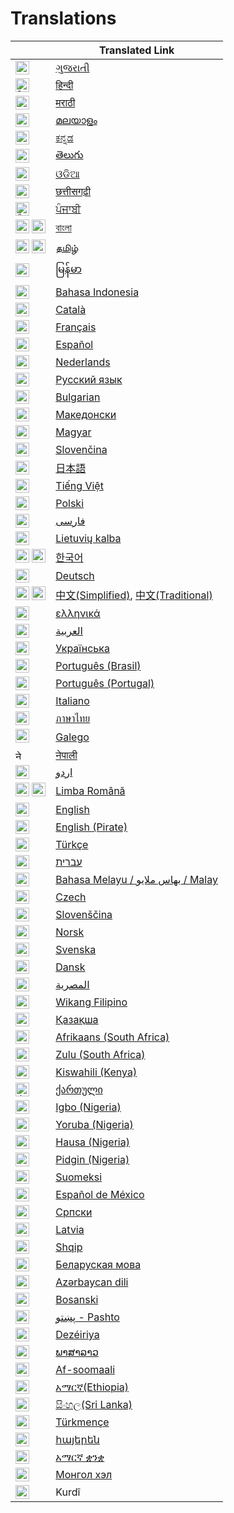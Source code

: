 # Translations

|                                                                                                                                                                                                                                                                             | Translated Link                                                       |
|-----------------------------------------------------------------------------------------------------------------------------------------------------------------------------------------------------------------------------------------------------------------------------|-----------------------------------------------------------------------|
| <img alt="ગુજરાતી" title="ગુજરાતી" src="https://cdn.statically.io/gh/hjnilsson/country-flags/master/svg/in.svg" width="22">                                                                                                                                                 | [ગુજરાતી](README.guj.md)                                              |
| <img alt="हिन्दी" title="हिन्दी" src="https://cdn.statically.io/gh/hjnilsson/country-flags/master/svg/in.svg" width="22">                                                                                                                                                   | [हिन्दी](README.hi.md)                                                |
| <img alt="मराठी" title="मराठी" src="https://cdn.statically.io/gh/hjnilsson/country-flags/master/svg/in.svg" width="22">                                                                                                                                                     | [मराठी](README.mr.md)                                                 |
| <img alt="മലയാളം" title="മലയാളം" src="https://cdn.statically.io/gh/hjnilsson/country-flags/master/svg/in.svg" width="22">                                                                                                                                                   | [മലയാളം](README.ml.md)                                                |
| <img alt="ಕನ್ನಡ" title="ಕನ್ನಡ" src="https://cdn.statically.io/gh/hjnilsson/country-flags/master/svg/in.svg" width="22">                                                                                                                                                     | [ಕನ್ನಡ](README.ka.md)                                                 |
| <img alt="తెలుగు" title="తెలుగు" src="https://cdn.statically.io/gh/hjnilsson/country-flags/master/svg/in.svg" width="22">                                                                                                                                                   | [తెలుగు](README.te.md)                                                |
| <img alt="ଓଡିଆ" title="ଓଡିଆ" src="https://cdn.statically.io/gh/hjnilsson/country-flags/master/svg/in.svg" width="22">                                                                                                                                                       | [ଓଡିଆ](README.od.md)                                                  |
| <img alt="छत्तीसगढ़ी" title="छत्तीसगढ़ी" src="https://cdn.statically.io/gh/hjnilsson/country-flags/master/svg/in.svg" width="22">                                                                                                                                           | [छत्तीसगढ़ी](README.hne.md)                                           |
| <img alt="ਪੰਜਾਬੀ" title="ਪੰਜਾਬੀ" src="https://cdn.statically.io/gh/hjnilsson/country-flags/master/svg/in.svg" width="22">                                                                                                                                                    | [ਪੰਜਾਬੀ](README.pb.md)                                                |
| <img alt="বাংলা" title="বাংলা" src="https://cdn.statically.io/gh/hjnilsson/country-flags/master/svg/in.svg" width="22"> <img alt="বাংলা" title="বাংলা" src="https://cdn.statically.io/gh/hjnilsson/country-flags/master/svg/bd.svg" width="22">                             | [বাংলা](README.bn.md)                                                 |
| <img alt="தமிழ்" title="தமிழ்" src="https://cdn.statically.io/gh/hjnilsson/country-flags/master/svg/in.svg" width="22"> <img alt="தமிழ்" title="தமிழ்" src="https://cdn.statically.io/gh/hjnilsson/country-flags/master/svg/lk.svg" width="22">                             | [தமிழ்](README.ta.md)                                                 |
| <img alt="မြန်မာ" title="မြန်မာ" src="https://cdn.statically.io/gh/hjnilsson/country-flags/master/svg/mm.svg" width="22">                                                                                                                                                   | [မြန်မာ](README.mm_unicode.md)                                        |
| <img alt="Bahasa Indonesia" title="Bahasa Indonesia" src="https://cdn.statically.io/gh/hjnilsson/country-flags/master/svg/id.svg" width="22">                                                                                                                               | [Bahasa Indonesia](README.id.md)                                      |
| <img alt="Català" title="Català" src="https://firstcontributions.github.io/assets/Readme/catalan1.png" width="22">                                                                                                                                                          | [Català](README.ca.md)                                                |
| <img alt="Français" title="Français" src="https://cdn.statically.io/gh/hjnilsson/country-flags/master/svg/fr.svg" width="22">                                                                                                                                               | [Français](README.fr.md)                                              |
| <img alt="Español" title="Español" src="https://cdn.statically.io/gh/hjnilsson/country-flags/master/svg/es.svg" width="22">                                                                                                                                                 | [Español](README.es.md)                                               |
| <img alt="Nederlands" title="Nederlands" src="https://cdn.statically.io/gh/hjnilsson/country-flags/master/svg/nl.svg" width="22">                                                                                                                                           | [Nederlands](README.nl.md)                                            |
| <img alt="Русский язык" title="Русский язык" src="https://cdn.statically.io/gh/hjnilsson/country-flags/master/svg/ru.svg" width="22">                                                                                                                                       | [Русский язык](README.ru.md)                                          |
| <img alt="Bulgarian" title="Bulgarian" src="https://cdn.statically.io/gh/hjnilsson/country-flags/master/svg/bg.svg" width="22">                                                                                                                                             | [Bulgarian](README.bg.md)                                             |
| <img alt="Македонски" title="Македонски" src="https://cdn.statically.io/gh/hjnilsson/country-flags/master/svg/mk.svg" width="22">                                                                                                                                           | [Македонски](README.mk.md)                                            |
| <img alt="Magyar" title="Magyar" src="https://cdn.statically.io/gh/hjnilsson/country-flags/master/svg/hu.svg" width="22">                                                                                                                                                   | [Magyar](README.hu.md)                                                |
| <img alt="Slovenčina" title="Slovenčina" src="https://cdn.statically.io/gh/hjnilsson/country-flags/master/svg/sk.svg" width="22">                                                                                                                                           | [Slovenčina](README.slk.md)                                           |
| <img alt="日本語" title="日本語" src="https://cdn.statically.io/gh/hjnilsson/country-flags/master/svg/jp.svg" width="22">                                                                                                                                                         | [日本語](README.ja.md)                                                   |
| <img alt="Tiếng Việt" title="Tiếng Việt" src="https://cdn.statically.io/gh/hjnilsson/country-flags/master/svg/vn.svg" width="22">                                                                                                                                           | [Tiếng Việt](README.vn.md)                                            |
| <img alt="Polski" title="Polski" src="https://cdn.statically.io/gh/hjnilsson/country-flags/master/svg/pl.svg" width="22">                                                                                                                                                   | [Polski](README.pl.md)                                                |
| <img alt="فارسی" title="فارسی" src="https://cdn.statically.io/gh/hjnilsson/country-flags/master/svg/ir.svg" width="22">                                                                                                                                                     | [فارسی](README.fa.md)                                                 |                                  |
| <img alt="Lietuvių kalba" title="Lietuvių kalba" src="https://cdn.statically.io/gh/hjnilsson/country-flags/master/svg/lt.svg" width="22">                                                                                                                                   | [Lietuvių kalba](README.lt.md)                                        |
| <img alt="[한국어" title="[한국어" src="https://cdn.statically.io/gh/hjnilsson/country-flags/master/svg/kr.svg" width="22"> <img alt="[한국어" title="[한국어" src="https://cdn.statically.io/gh/hjnilsson/country-flags/master/svg/kp.svg" width="22">                                 | [한국어](README.ko.md)                                                   |
| <img alt="Deutsch" title="Deutsch" src="https://cdn.statically.io/gh/hjnilsson/country-flags/master/svg/de.svg" width="22">                                                                                                                                                 | [Deutsch](README.de.md)                                               |
| <img alt="中文" title="中文" src="https://cdn.statically.io/gh/hjnilsson/country-flags/master/svg/cn.svg" width="22"> <img alt="中文" title="中文" src="https://cdn.statically.io/gh/hjnilsson/country-flags/master/svg/tw.svg" width="22">                                         | [中文(Simplified)](README.zh-cn.md), [中文(Traditional)](README.zh-tw.md) |
| <img alt="ελληνικά" title="ελληνικά" src="https://cdn.statically.io/gh/hjnilsson/country-flags/master/svg/gr.svg" width="22">                                                                                                                                               | [ελληνικά](README.gr.md)                                              |
| <img alt="العربية" title="العربية" src="https://upload.wikimedia.org/wikipedia/commons/2/2b/Flag_of_the_Arab_League.svg" width="22">                                                                                                                                        | [العربية](README.ar.md)                                               |
| <img alt="Українська" title="Українська" src="https://cdn.statically.io/gh/hjnilsson/country-flags/master/svg/ua.svg" width="22">                                                                                                                                           | [Українська](README.ua.md)                                            |
| <img alt="Português (Brasil)" title="Português (Brasil)" src="https://cdn.statically.io/gh/hjnilsson/country-flags/master/svg/br.svg" width="22">                                                                                                                           | [Português (Brasil)](README.pt_br.md)                                 |
| <img alt="Português (Portugal)" title="Português (Portugal)" src="https://cdn.statically.io/gh/hjnilsson/country-flags/master/svg/pt.svg" width="22">                                                                                                                       | [Português (Portugal)](README.pt-pt.md)                               |
| <img alt="Italiano" title="Italiano" src="https://cdn.statically.io/gh/hjnilsson/country-flags/master/svg/it.svg" width="22">                                                                                                                                               | [Italiano](README.it.md)                                              |
| <img alt="ภาษาไทย" title="ภาษาไทย" src="https://cdn.statically.io/gh/hjnilsson/country-flags/master/svg/th.svg" width="22">                                                                                                                                                 | [ภาษาไทย](README.th.md)                                               |
| 󠁥󠁳󠁧󠁡<img alt="Galego" title="Galego" src="https://upload.wikimedia.org/wikipedia/commons/thumb/6/64/Flag_of_Galicia.svg/1200px-Flag_of_Galicia.svg.png" width="22">                                                                                                     | [Galego](README.gl.md)                                                |
| <img alt="नेपाली" title="नेपाली" src="https://cdn.statically.io/gh/hjnilsson/country-flags/master/svg/np.svg" width="15">                                                                                                                                                   | [नेपाली](README.np.md)                                                |
| <img alt="اردو" title="اردو" src="https://cdn.statically.io/gh/hjnilsson/country-flags/master/svg/pk.svg" width="22">                                                                                                                                                       | [اردو](README.ur.md)                                                  |
| <img alt="Limba Română" title="Limba Română" src="https://cdn.statically.io/gh/hjnilsson/country-flags/master/svg/md.svg" width="22"> <img alt="Limba Română" title="Limba Română" src="https://cdn.statically.io/gh/hjnilsson/country-flags/master/svg/ro.svg" width="22"> | [Limba Română](README.ro.md)                                          |
| <img alt="English" title="English" src="https://cdn.statically.io/gh/hjnilsson/country-flags/master/svg/gb.svg" width="22">                                                                                                                                                 | [English](../README.md)                                               |
| <img alt="English (Pirate)" title="English (Pirate)" src="https://firstcontributions.github.io/assets/Readme/pirate.png" width="22">                                                                                                                                        | [English (Pirate)](README.en-pirate.md)                               |
| <img alt="Türkçe" title="Türkçe" src="https://cdn.statically.io/gh/hjnilsson/country-flags/master/svg/tr.svg" width="22">                                                                                                                                                   | [Türkçe](README.tr.md)                                                |
| <img alt="עברית" title="עברית" src="https://cdn.statically.io/gh/hjnilsson/country-flags/master/svg/il.svg" width="22">                                                                                                                                                     | [עברית](README.hb.md)                                                 |
| <img alt="Bahasa Melayu / بهاس ملايو‎ / Malay" title="Bahasa Melayu / بهاس ملايو‎ / Malay" src="https://cdn.statically.io/gh/hjnilsson/country-flags/master/svg/my.svg" width="22">                                                                                         | [Bahasa Melayu / بهاس ملايو‎ / Malay](README.my.md)                   |
| <img alt="Czech" title="Czech" src="https://cdn.statically.io/gh/hjnilsson/country-flags/master/svg/cz.svg" width="22">                                                                                                                                                     | [Czech](README.cs.md)                                                 |
| <img alt="Slovenščina" title="Slovenščina" src="https://cdn.statically.io/gh/hjnilsson/country-flags/master/svg/si.svg" width="22">                                                                                                                                         | [Slovenščina](README.sl.md)                                           |
| <img alt="Norsk" title="Norsk" src="https://cdn.statically.io/gh/hjnilsson/country-flags/master/svg/no.svg" width="22">                                                                                                                                                     | [Norsk](README.no.md)                                                 |
| <img alt="Svenska" title="Svenska" src="https://cdn.statically.io/gh/hjnilsson/country-flags/master/svg/se.svg" width="22">                                                                                                                                                 | [Svenska](README.se.md)                                               |
| <img alt="Dansk" title="Dansk" src="https://cdn.statically.io/gh/hjnilsson/country-flags/master/svg/dk.svg" width="22">                                                                                                                                                     | [Dansk](README.da.md)                                                 |
| <img alt="المصرية" title="المصرية" src="https://cdn.statically.io/gh/hjnilsson/country-flags/master/svg/eg.svg" width="22">                                                                                                                                                 | [المصرية](README.eg.md)                                               |
| <img alt="Wikang Filipino" title="Wikang Filipino" src="https://cdn.statically.io/gh/hjnilsson/country-flags/master/svg/ph.svg" width="22">                                                                                                                                 | [Wikang Filipino](README.tl.md)                                       |
| <img alt="Қазақша" title="Қазақша" src="https://cdn.statically.io/gh/hjnilsson/country-flags/master/svg/kz.svg" width="22">                                                                                                                                                 | [Қазақша](README.kz.md)                                               |
| <img alt="Afrikaans (South Africa)" title="Afrikaans (South Africa)" src="https://cdn.statically.io/gh/hjnilsson/country-flags/master/svg/za.svg" width="22">                                                                                                               | [Afrikaans (South Africa)](README.afk.md)                             |
| <img alt="Zulu (South Africa)" title="Zulu (South Africa)" src="https://cdn.statically.io/gh/hjnilsson/country-flags/master/svg/za.svg" width="22">                                                                                                                         | [Zulu (South Africa)](README.zul.md)                                  |
| <img alt="Kiswahili (Kenya)" title="Kiswahili (Kenya)" src="https://cdn.statically.io/gh/hjnilsson/country-flags/master/svg/ke.svg" width="22">                                                                                                                             | [Kiswahili (Kenya)](README.kws.md)                                    |
| <img alt="ქართული" title="ქართული" src="https://cdn.statically.io/gh/hjnilsson/country-flags/master/svg/ge.svg" width="22">                                                                                                                                                 | [ქართული](README.ge.md)                                               |
| <img alt="Igbo (Nigeria)" title="Igbo (Nigeria)" src="https://cdn.statically.io/gh/hjnilsson/country-flags/master/svg/ng.svg" width="22">                                                                                                                                   | [Igbo (Nigeria)](README.igb.md)                                       |
| <img alt="Yoruba (Nigeria)" title="Yoruba (Nigeria)" src="https://cdn.statically.io/gh/hjnilsson/country-flags/master/svg/ng.svg" width="22">                                                                                                                               | [Yoruba (Nigeria)](README.yor.md)
| <img alt="Hausa (Nigeria)" title="Hausa (Nigeria)" src="https://cdn.statically.io/gh/hjnilsson/country-flags/master/svg/ng.svg" width="22">                                                                                                                               | [Hausa (Nigeria)](README.hau.md)                                        |
| <img alt="Pidgin (Nigeria)" title="Pidgin (Nigeria)" src="https://cdn.statically.io/flags/ng.svg" width="22">                                                                                                                               | [Pidgin (Nigeria)](README.ng-pidgin.md)                                        |
| <img alt="Suomeksi" title="Suomeksi" src="https://cdn.statically.io/gh/hjnilsson/country-flags/master/svg/fi.svg" width="22">                                                                                                                                               | [Suomeksi](README.fi.md)                                              |
| <img alt="Español de México" title="Español de México" src="https://cdn.statically.io/gh/hjnilsson/country-flags/master/svg/mx.svg" width="22">                                                                                                                             | [Español de México](README.mx.md)                                     |
| <img alt="Српски" title="Српски" src="https://cdn.statically.io/gh/hjnilsson/country-flags/master/svg/rs.svg" width="22">                                                                                                                                                   | [Српски](README.sr.md)                                                |
| <img alt="Latvia" title="Latvia" src="https://cdn.statically.io/gh/hjnilsson/country-flags/master/svg/lv.svg" width="22">                                                                                                                                                   | [Latvia](README.lv.md)                                                |
| <img alt="Shqip" title="Shqip" src="https://cdn.statically.io/gh/hjnilsson/country-flags/master/svg/al.svg" width="22">                                                                                                                                                     | [Shqip](README.al.md)                                                 |
| <img alt="Беларуская мова" title="Беларуская мова"  src="https://cdn.statically.io/gh/hjnilsson/country-flags/master/svg/by.svg" width="22">                                                                                                                                | [Беларуская мова](README.by.md)                                       |
| <img title="Azərbaycan dili" alt="Azərbaycan dili" src="https://cdn.statically.io/flags/az.svg" width="22">                                                                                                                                                                 | [Azərbaycan dili](translations/README.aze.md)                         |
| <img title="Bosanski" alt="Bosanski" src="https://cdn.statically.io/gh/hjnilsson/country-flags/master/svg/ba.svg" width="22">                                                                                                                                               | [Bosanski](README.bih.md)                                             |                           
| <img title="پښتو" alt="پښتو" src="https://cdn.statically.io/gh/hjnilsson/country-flags/master/svg/af.svg" width="22">                                                                                                                                                       | [پښتو - Pashto](README.ps.md)                                         |
| <img alt="Dezéiriya" title="Dezéiriya" src="https://cdn.statically.io/flags/dz.svg" width="22">                                                                                                                                        | [Dezéiriya](README.dz.md)|
| <img alt="ພາສາລາວ" title="ພາສາລາວ" src="https://cdn.statically.io/gh/hjnilsson/country-flags/master/svg/la.svg" width="22">                                                                                                                                                 | [ພາສາລາວ](README.la.md)                                               |
| <img title="Af-soomaali" alt="Somalia" src="https://cdn.statically.io/gh/hjnilsson/country-flags/master/svg/so.svg" width="22"> |[Af-soomaali](README.so.md)
| <img title="Amahric" alt="Amahric" src="https://cdn.statically.io/gh/hjnilsson/country-flags/master/svg/et.svg" width="22"> |[አማርኛ(Ethiopia)](README.am.md)
| <img title="සිංහල" alt="සිංහල" src="https://cdn.statically.io/gh/hjnilsson/country-flags/master/svg/lk.svg" width="22"> | [සිංහල(Sri Lanka)](README.si.md)
| <img alt="Tükmençe" title="Türkmençe" src="https://cdn.statically.io/gh/hjnilsson/country-flags/master/svg/tm.svg" width="22">                                                                                                                                                   | [Türkmençe](README.tm.md) |
| <img alt="հայերեն" title="հայերեն" src="https://cdn.statically.io/gh/hjnilsson/country-flags/master/svg/am.svg" width="22">                                                                                                                                                 | [հայերեն](README.arm.md)                                                  |
| <img title="አማርኛ dili" alt="አማርኛ ቋንቋ" src="https://cdn.statically.io/flags/et.svg" width="22">                                                                                                                                         | [አማርኛ ቋንቋ](translations/README.et.md)                           |
| <img title="Монгол хэл" alt="Монгол хэл" src="https://cdn.statically.io/flags/mn.svg" width="22">                                                                                                                                         | [Монгол хэл](translations/README.mn.md)                           |
| <img alt="Kurdî" title="Kurdî (Kurdish)" src="https://upload.wikimedia.org/wikipedia/commons/3/35/Flag_of_Kurdistan.svg" width="22">                                                                                                                                                 | Kurdî                                                  |
